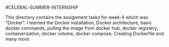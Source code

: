 #CELEBAL-SUMMER-INTERNSHIP 

This directory contains the assignment tasks for week-4 which was "Docker". I learned the Docker installation, Docker architecture, basic docker commands, pulling the image from docker hub, docker registery, containerization, docker volume, docker compose, Creating Dockerfile and many more. 
